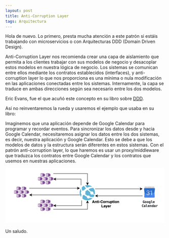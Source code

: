 ```yaml
---
layout: post
title: Anti-Corruption Layer
tags: Arquitectura
---
```


Hola de nuevo. Lo primero, presta mucha atención a este patrón si estáis trabajando con microservicios o con Arquitecturas DDD (Domain Driven Design).

Anti-Corruption Layer nos recomienda crear una capa de aislamiento que permita a los clientes trabajar con sus modelos de negocio y desacoplar estos modelos en nuestra lógica de negocio. Los sistemas se comunican entre ellos mediante los contratos establecidos (interfaces), y anti-corruption layer lo que nos proporciona es una mínima o nula modificación en las aplicaciones conectadas entre los sistemas. Internamente, la capa se traduce en ambas direcciones según sea necesario entre los dos modelos.

Eric Evans, fue el que acuñó este concepto en su libro sobre [DDD](https://dddcommunity.org/book/evans_2003/ "Domain Driven Design").

Así no reinventaremos la rueda y usaremos el ejemplo que usaba en su libro:

Imaginemos que una aplicación depende de Google Calendar para programar y recordar eventos. Para sincronizar los datos desde y hacia Google Calendar, necesitaremos asignar los datos entre los dos sistemas, es decir, nuestra aplicación y Google Calendar. Esto se debe a que los modelos de datos y la estructura serán diferentes en estos sistemas. Con el patrón anti-corruption layer, lo que haremos es usar un proxy/middleware que traduzca los contratos entre Google Calendar y los contratos que usemos en nuestras aplicaciones.

![Anti-Corruption Layer](/img/cloudpatterns/anti-corruption-layer.png "Anti-Corruption Layer")

Un saludo.
